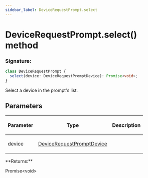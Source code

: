 ```yaml
---
sidebar_label: DeviceRequestPrompt.select
---
```


# DeviceRequestPrompt.select() method

### Signature:

```typescript
class DeviceRequestPrompt {
  select(device: DeviceRequestPromptDevice): Promise<void>;
}
```

Select a device in the prompt's list.

## Parameters

<table><thead><tr><th>

Parameter

</th><th>

Type

</th><th>

Description

</th></tr></thead>
<tbody><tr><td>

device

</td><td>

[DeviceRequestPromptDevice](./puppeteer.devicerequestpromptdevice.md)

</td><td>

</td></tr>
</tbody></table>
**Returns:**

Promise&lt;void&gt;
